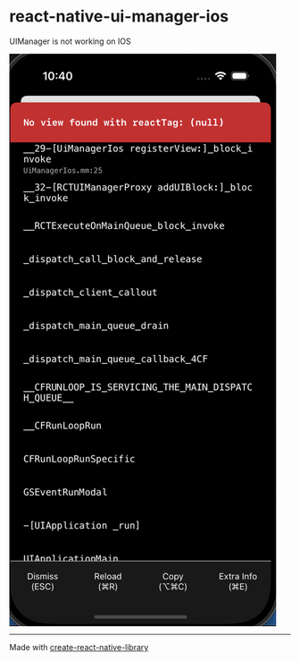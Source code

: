 # react-native-ui-manager-ios

UIManager is not working on IOS

<img src="image.png" align="center" />

---

Made with [create-react-native-library](https://github.com/callstack/react-native-builder-bob)
